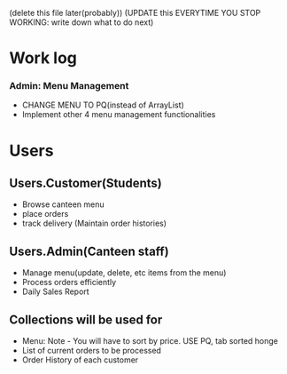 (delete this file later(probably))
(UPDATE this EVERYTIME YOU STOP WORKING: write down what to do next)

# Work log
### Admin: Menu Management
- CHANGE MENU TO PQ(instead of ArrayList)
- Implement other 4 menu management functionalities

# Users
## Users.Customer(Students)
- Browse canteen menu
- place orders
- track delivery
(Maintain order histories)


## Users.Admin(Canteen staff)
- Manage menu(update, delete, etc items from the menu)
- Process orders efficiently
- Daily Sales Report

## Collections will be used for
- Menu: Note - You will have to sort by price. USE PQ, tab sorted honge
- List of current orders to be processed
- Order History of each customer
